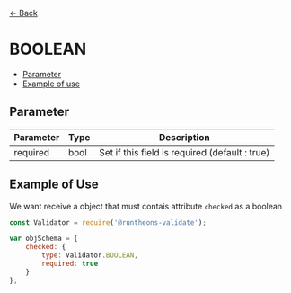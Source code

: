 [<- Back](https://github.com/iamousseni/runtheons-validate#type)

# BOOLEAN

- [Parameter](https://github.com/iamousseni/runtheons-validate/tree/master/doc/boolean.md#parameter)
- [Example of use](https://github.com/iamousseni/runtheons-validate/tree/master/doc/boolean.md#example-of-use)

## Parameter

| Parameter | Type | Description                                    |
| --------- | ---- | ---------------------------------------------- |
| required  | bool | Set if this field is required (default : true) |

## Example of Use

We want receive a object that must contais attribute `checked` as a boolean

```javascript
const Validator = require('@runtheons-validate');

var objSchema = {
	checked: {
		type: Validator.BOOLEAN,
		required: true
	}
};
```
